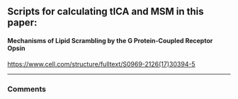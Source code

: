 
## Scripts for calculating tICA and MSM in this paper:
####     Mechanisms of Lipid Scrambling by the G Protein-Coupled Receptor Opsin
<a href="https://www.cell.com/structure/fulltext/S0969-2126(17)30394-5">https://www.cell.com/structure/fulltext/S0969-2126(17)30394-5</a>

------
### Comments

